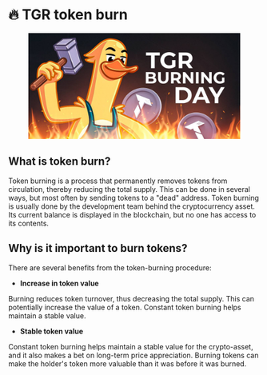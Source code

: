 # 🔥 TGR token burn

<figure><img src="../../.gitbook/assets/image (29).png" alt=""><figcaption></figcaption></figure>

## What is token burn?

Token burning is a process that permanently removes tokens from circulation, thereby reducing the total supply. This can be done in several ways, but most often by sending tokens to a "dead" address. Token burning is usually done by the development team behind the cryptocurrency asset. Its current balance is displayed in the blockchain, but no one has access to its contents.

## Why is it important to burn tokens?

There are several benefits from the token-burning procedure:

* **Increase in token value**

Burning reduces token turnover, thus decreasing the total supply. This can potentially increase the value of a token. Constant token burning helps maintain a stable value.

* **Stable token value**

Constant token burning helps maintain a stable value for the crypto-asset, and it also makes a bet on long-term price appreciation. Burning tokens can make the holder's token more valuable than it was before it was burned.
